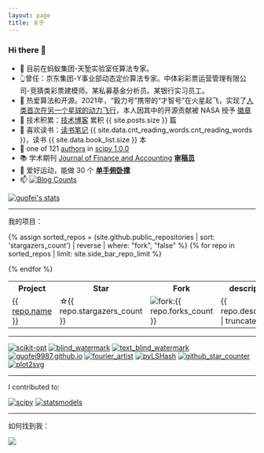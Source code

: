 ```yaml
---
layout: page
title: 关于
---
```






### Hi there 👋


- 👯 目前在蚂蚁集团-天堑实验室任算法专家。
- 👆曾任：京东集团-Y事业部动态定价算法专家。中体彩彩票运营管理有限公司-竞猜类彩票建模师。某私募基金分析员。某银行实习员工。
- 🧮 热爱算法和开源。2021年，“毅力号”携带的“才智号”在火星起飞，实现了[人类首次在另一个星球的动力飞行](https://github.com/readme/featured/nasa-ingenuity-helicopter)，本人因其中的开源贡献被 NASA 授予 [徽章](https://github.com/guofei9987?achievement=mars-2020-contributor&tab=achievements)
- 🔭 技术积累：[技术博客](https://www.guofei.site/) 累积 {{ site.posts.size }} 篇
- 📖 喜欢读书：[读书笔记](https://www.guofei.site/reading/#/) {{ site.data.cnt_reading_words.cnt_reading_words }}，读书 {{ site.data.book_list.size }} 本
- 🤔 one of 121 [authors](https://github.com/scipy/scipy/issues/7798) in [scipy 1.0.0](https://github.com/scipy/scipy/releases/tag/v1.0.0)
- 📚 学术期刊 [Journal of Finance and Accounting](http://www.sciencepublishinggroup.com/journal/index?journalid=171) **[审稿员](https://www.guofei.site/pages/certification.html#Reviewer)**
- 🏃 爱好运动，能做 30 个 <b><a href="https://www.bilibili.com/video/BV1L64y1t7Ef/" target="_blank">单手俯卧撑</a></b>
- 📫 <a href="https://www.zhihu.com/people/guo-fei-16-12/answers/by_votes" target="_blank"><img alt="Blog Counts" src="https://www.guofei.site/guofei9987/zhihu.svg"></a>


<a href="https://www.guofei.site/"><img  alt="guofei's stats"  src="https://www.guofei.site/pages/trophy.svg"></a>

-------------------

我的项目：

<table>
<tr>
  <th>Project</th>
  <th>Star</th>
  <th>Fork</th>
  <th>description</th>
</tr>

{% assign sorted_repos = (site.github.public_repositories | sort: 'stargazers_count') | reverse | where: "fork", "false" %}
{% for repo in sorted_repos | limit: site.side_bar_repo_limit %}
<tr>
  <td><a href="{{ repo.html_url }}">{{ repo.name }}</a></td>
  <td>☆{{ repo.stargazers_count }}</td>
  <td><img alt="fork:" src="https://www.guofei.site/public/icon/fork.svg">{{ repo.forks_count }}</td>
  <td>{{ repo.description | truncate:30 }}</td>
</tr>
{% endfor %}
</table>

---------------------

[![scikit-opt](https://www.guofei.site/public/icon/scikit-opt.svg)](https://github.com/guofei9987/scikit-opt)
[![blind_watermark](https://www.guofei.site/public/icon/blind_watermark.svg)](https://github.com/guofei9987/blind_watermark)
[![text_blind_watermark](https://www.guofei.site/public/icon/text_blind_watermark.svg)](https://github.com/guofei9987/text_blind_watermark)
[![guofei9987.github.io](https://www.guofei.site/public/icon/guofei9987.github.io.svg)](https://github.com/guofei9987/guofei9987.github.io)
[![fourier_artist](https://www.guofei.site/public/icon/fourier_artist.svg)](https://github.com/guofei9987/fourier_artist)
[![pyLSHash](https://www.guofei.site/public/icon/pyLSHash.svg)](https://github.com/guofei9987/pyLSHash)
[![github_star_counter](https://www.guofei.site/public/icon/github_star_counter.svg)](https://github.com/guofei9987/github_star_counter)
[![plot2svg](https://www.guofei.site/public/icon/plot2svg.svg)](https://github.com/guofei9987/plot2svg)



-------------------

I contributed to:

[![scipy](https://github-readme-stats.vercel.app/api/pin/?username=scipy&repo=scipy&theme=radical)](https://github.com/scipy/scipy)
[![statsmodels](https://github-readme-stats.vercel.app/api/pin/?username=statsmodels&repo=statsmodels&theme=radical)](https://github.com/guofei9987/statsmodels)

---------------------



如何找到我：  

[<i class="fa fa-github fa-lg" style="color:#16a095;font-size:70px;"></i>](https://github.com/guofei9987/)

![](http://www.guofei.site/public/donate/qr_wechat.jpg)
